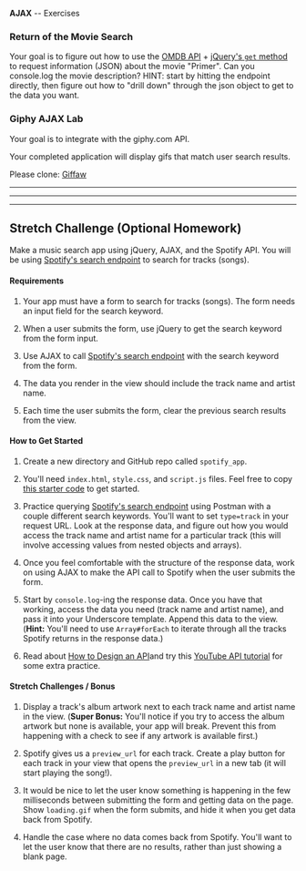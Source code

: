 **AJAX** -- Exercises

### Return of the Movie Search
Your goal is to figure out how to use the [OMDB API](http://omdbapi.com/#usage) + [jQuery's `get` method](api.jquery.com/jQuery.get/) to request information (JSON) about the movie "Primer". Can you console.log the movie description? HINT: start by hitting the endpoint directly, then figure out how to "drill down" through the json object to get to the data you want.

### Giphy AJAX Lab

Your goal is to integrate with the giphy.com API.

Your completed application will display gifs that match user search results.

Please clone: [Giffaw](https://github.com/sf-wdi-21/giffaw)

---
---
---

## Stretch Challenge (Optional Homework)

Make a music search app using jQuery, AJAX, and the Spotify API. You will be using <a href="https://developer.spotify.com/web-api/search-item" target="_blank">Spotify's search endpoint</a> to search for tracks (songs).

#### Requirements

1. Your app must have a form to search for tracks (songs). The form needs an input field for the search keyword.

2. When a user submits the form, use jQuery to get the search keyword from the form input.

3. Use AJAX to call [Spotify's search endpoint](https://developer.spotify.com/web-api/search-item) with the search keyword from the form.

4. The data you render in the view should include the track name and artist name.

5. Each time the user submits the form, clear the previous search results from the view.

#### How to Get Started

1. Create a new directory and GitHub repo called `spotify_app`.

2. You'll need `index.html`, `style.css`, and `script.js` files. Feel free to copy <a href="spotify_app" target="_blank">this starter code</a> to get started.

3. Practice querying [Spotify's search endpoint](https://developer.spotify.com/web-api/search-item) using Postman with a couple different search keywords. You'll want to set `type=track` in your request URL. Look at the response data, and figure out how you would access the track name and artist name for a particular track (this will involve accessing values from nested objects and arrays).

4. Once you feel comfortable with the structure of the response data, work on using AJAX to make the API call to Spotify when the user submits the form.

5. Start by `console.log`-ing the response data. Once you have that working, access the data you need (track name and artist name), and pass it into your Underscore template. Append this data to the view. (**Hint:** You'll need to use `Array#forEach` to iterate through all the tracks Spotify returns in the response data.)

6. Read about [How to Design an API](http://piwik.org/blog/2008/01/how-to-design-an-api-best-practises-concepts-technical-aspects)and try this [YouTube API tutorial](http://www.codecademy.com/en/tracks/youtube) for some extra practice.

#### Stretch Challenges / Bonus

1. Display a track's album artwork next to each track name and artist name in the view. (**Super Bonus:** You'll notice if you try to access the album artwork but none is available, your app will break. Prevent this from happening with a check to see if any artwork is available first.)

2. Spotify gives us a `preview_url` for each track. Create a play button for each track in your view that opens the `preview_url` in a new tab (it will start playing the song!).

3. It would be nice to let the user know something is happening in the few milliseconds between submitting the form and getting data on the page. Show `loading.gif` when the form submits, and hide it when you get data back from Spotify.

4. Handle the case where no data comes back from Spotify. You'll want to let the user know that there are no results, rather than just showing a blank page.
